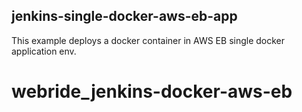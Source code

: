 ## jenkins-single-docker-aws-eb-app

This example deploys a docker container in AWS EB single docker application env.

# webride_jenkins-docker-aws-eb

